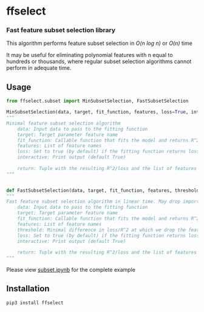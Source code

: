 # ffselect

### Fast feature subset selection library

This algorithm performs feature subset selection in *O(n log n)* or *O(n)* time

It may be useful for eliminating polynomial features with n equal to hundreds or thousands, where regular subset selection algorithms cannot perform in adequate time.

## Usage

```python
from ffselect.subset import MinSubsetSelection, FastSubsetSelection

MinSubsetSelection(data, target, fit_function, features, loss=True, interactive=True)
"""
Minimal feature subset selection algorithm
    data: Input data to pass to the fitting function
    target: Target parameter feature name
    fit_function: Callable function that fits the model and returns R^2/loss
    features: List of feature names
    loss: Set to true (by default) if the fitting function returns loss, R^2 otherwise
    interactive: Print output (default True)
    
    return: Tuple with the resulting R^2/loss and the list of features
"""


def FastSubsetSelection(data, target, fit_function, features, threshold = None, loss = True, interactive = True):
"""
Fast feature subset selection algorithm in linear time. May drop important features
    data: Input data to pass to the fitting function
    target: Target parameter feature name
    fit_function: Callable function that fits the model and returns R^2/loss
    features: List of feature names
    threshold: Minimal difference in loss/R^2 at which we drop the feature
    loss: Set to true (by default) if the fitting function returns loss, R^2 otherwise
    interactive: Print output (default True)
    
    return: Tuple with the resulting R^2/loss and the list of features
"""
```

Please view [subset.ipynb](https://github.com/enaix/ffselect/blob/main/examples/subset.ipynb) for the complete example

## Installation

`pip3 install ffselect`